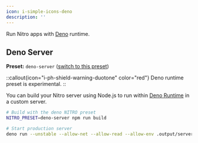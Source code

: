 ```yaml
---
icon: i-simple-icons-deno
description: ''
---
```


Run Nitro apps with [Deno](https://deno.com/) runtime.

## Deno Server

**Preset:** `deno-server` ([switch to this preset](/deploy/#changing-the-deployment-preset))

::callout{icon="i-ph-shield-warning-duotone" color="red"}
Deno runtime preset is experimental.
::

You can build your Nitro server using Node.js to run within [Deno Runtime](https://deno.com/runtime) in a custom server.

```bash
# Build with the deno NITRO preset
NITRO_PRESET=deno-server npm run build

# Start production server
deno run --unstable --allow-net --allow-read --allow-env .output/server/index.ts
```
